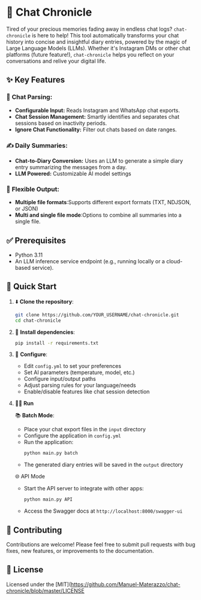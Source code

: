 # 📖 Chat Chronicle

Tired of your precious memories fading away in endless chat logs?  `chat-chronicle` is here to help! This tool
automatically transforms your chat history into concise and insightful diary entries, powered by the magic of Large
Language Models (LLMs). Whether it's Instagram DMs or other chat platforms (future feature!), `chat-chronicle` helps you
reflect on your conversations and relive your digital life.

## ✨ Key Features

### 💬 **Chat Parsing:**

- **Configurable Input:** Reads Instagram and WhatsApp chat exports.
- **Chat Session Management:** Smartly identifies and separates chat sessions based on inactivity periods.
- **Ignore Chat Functionality:** Filter out chats based on date ranges.

### ✍️ **Daily Summaries:**

- **Chat-to-Diary Conversion:** Uses an LLM to generate a simple diary entry summarizing the messages from a day.
- **LLM Powered:** Customizable AI model settings

### 📑 **Flexible Output:**

- **Multiple file formats**:Supports different export formats (TXT, NDJSON, or JSON)
- **Multi and single file mode**:Options to combine all summaries into a single file.

## ✅ Prerequisites

* Python 3.11
* An LLM inference service endpoint (e.g., running locally or a cloud-based service).

## 🚀 Quick Start

1. ⬇️ **Clone the repository**:
   ```bash
   git clone https://github.com/YOUR_USERNAME/chat-chronicle.git
   cd chat-chronicle
   ```

2. 📲 **Install dependencies**:
   ```bash
   pip install -r requirements.txt
   ```

3. 🔧 **Configure**:
    - Edit `config.yml` to set your preferences
    - Set AI parameters (temperature, model, etc.)
    - Configure input/output paths
    - Adjust parsing rules for your language/needs
    - Enable/disable features like chat session detection

4. 🏃‍➡️ **Run**

   📚 **Batch Mode**:
    - Place your chat export files in the `input` directory
    - Configure the application in `config.yml`
    - Run the application:
      ```bash
      python main.py batch
      ```
    - The generated diary entries will be saved in the `output` directory

   🌐 API Mode
    - Start the API server to integrate with other apps:
      ```bash
      python main.py API
      ```
    - Access the Swagger docs at `http://localhost:8000/swagger-ui`

## 🤝 Contributing

Contributions are welcome!  Please feel free to submit pull requests with bug fixes, new features, or improvements to
the documentation.

## 📝 License

Licensed under the [MIT](https://github.com/Manuel-Materazzo/chat-chronicle/blob/master/LICENSE